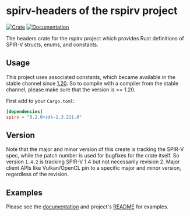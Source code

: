 spirv-headers of the rspirv project
===================================

[![Crate][img-crate-headers]][crate-headers]
[![Documentation][img-doc-headers]][doc-headers]

The headers crate for the rspirv project which provides Rust definitions of
SPIR-V structs, enums, and constants.

Usage
-----

This project uses associated constants, which became available in the stable channel
since [1.20][rust-1.20]. So to compile with a compiler from the stable channel,
please make sure that the version is >= 1.20.

First add to your `Cargo.toml`:

```toml
[dependencies]
spirv = "0.2.0+sdk-1.3.211.0"
```

Version
-------

Note that the major and minor version of this create is tracking the SPIR-V spec,
while the patch number is used for bugfixes for the crate itself. So version
`1.4.2` is tracking SPIR-V 1.4 but not necessarily revision 2. Major client APIs
like Vulkan/OpenCL pin to a specific major and minor version, regardless of the
revision.

Examples
--------

Please see the [documentation][doc-headers] and project's
[README][project-readme] for examples.

[img-crate-headers]: https://img.shields.io/crates/v/spirv.svg
[img-doc-headers]: https://docs.rs/spirv/badge.svg
[crate-headers]: https://crates.io/crates/spirv
[doc-headers]: https://docs.rs/spirv
[project-readme]: https://github.com/gfx-rs/rspirv/blob/master/README.md
[rust-1.20]: https://blog.rust-lang.org/2017/08/31/Rust-1.20.html
